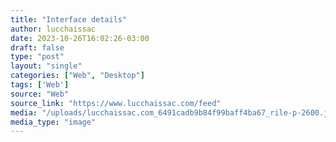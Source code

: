 ```yaml
---
title: "Interface details"
author: lucchaissac
date: 2023-10-26T16:02:26-03:00
draft: false
type: "post"
layout: "single"
categories: ["Web", "Desktop"]
tags: ['Web']
source: "Web"
source_link: "https://www.lucchaissac.com/feed"
media: "/uploads/lucchaissac.com_6491cadb9b84f99baff4ba67_rile-p-2600.jpeg"
media_type: "image"
---
```


